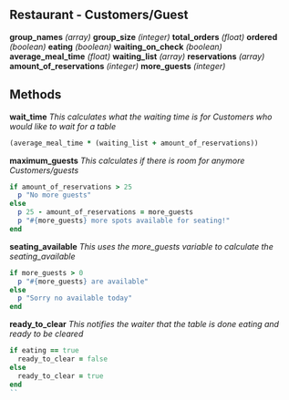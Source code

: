 ## Restaurant - Customers/Guest

**group_names** *(array)*
**group_size** *(integer)*
**total_orders** *(float)*
**ordered** *(boolean)*
**eating** *(boolean)*
**waiting_on_check** *(boolean)*
**average_meal_time** *(float)*
**waiting_list** *(array)*
**reservations** *(array)*
**amount_of_reservations** *(integer)*
**more_guests** *(integer)*


## Methods

**wait_time** *This calculates what the waiting time is for Customers who would like to wait for a table*
```ruby
(average_meal_time * (waiting_list + amount_of_reservations))
```

**maximum_guests** *This calculates if there is room for anymore Customers/guests*
```ruby
if amount_of_reservations > 25
  p "No more guests"
else
  p 25 - amount_of_reservations = more_guests
  p "#{more_guests} more spots available for seating!"
end
```

**seating_available** *This uses the more_guests variable to calculate the seating_available*
```ruby
if more_guests > 0
  p "#{more_guests} are available"
else
  p "Sorry no available today"
end
```
**ready_to_clear** *This notifies the waiter that the table is done eating and ready to be cleared*
```ruby
if eating == true
  ready_to_clear = false
else
  ready_to_clear = true
end
``
